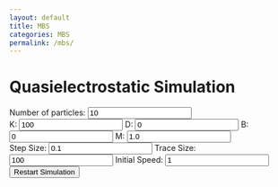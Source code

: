 ```yaml
---
layout: default
title: MBS
categories: MBS
permalink: /mbs/
---
```



<link rel="stylesheet" href="{{ '/assets/css/mbs.css' | relative_url }}">
<script src="https://code.jquery.com/jquery-3.6.0.min.js"></script>
<script src="https://cdn.jsdelivr.net/npm/p5@1.6.0/lib/p5.js"></script>
<script src="{{ '/assets/js/mbs.js' | relative_url }}"></script>

<h1>Quasielectrostatic Simulation</h1>
<div>
<label for="num-particles">Number of particles:</label>
<input type="number" id="num-particles" class="number-input" value="10" min="1">
</div>
<div>
<label for="k-constant">K:</label>
<input type="number" id="k-constant" value="100" class="number-input" step="0.1">
<label for="darwin-constant">D:</label>
<input type="number" id="darwin-constant" value="0" class="number-input" step="0.1">
<label for="magnetic-field">B:</label>
<input type="number" id="magnetic-field" value="0" class="number-input" step="0.1">
<label for="mass">M:</label>
<input type="number" id="mass" value="1.0" class="number-input" step="0.1">
</div>
<div>
<label for="time-step-size">Step Size:</label>
<input type="number" id="time-step-size" value="0.1" class="number-input" step="0.01">
<label for="trace-line-size">Trace Size:</label>
<input type="number" id="trace-line-size" class="number-input" value="100">
<label for="initial-speed">Initial Speed:</label>
<input type="number" id="initial-speed" class="number-input" value="1">
<div>
<button id="restart-button">Restart Simulation</button>
</div>
</div>
<div id="simulation-container"></div>